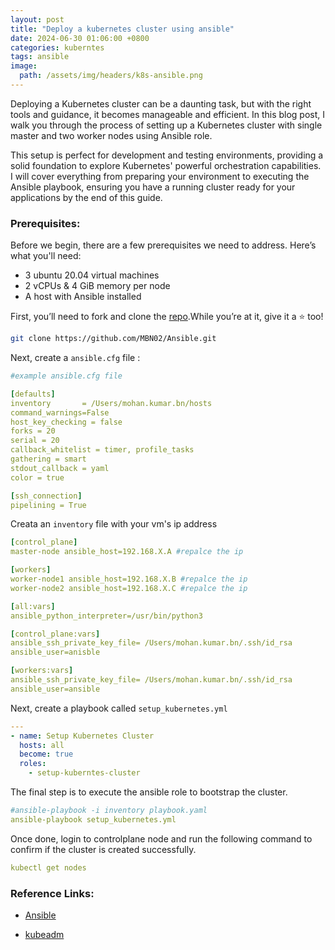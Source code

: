 ```yaml
---
layout: post
title: "Deploy a kubernetes cluster using ansible"
date: 2024-06-30 01:06:00 +0800
categories: kuberntes
tags: ansible
image:
  path: /assets/img/headers/k8s-ansible.png
---
```


Deploying a Kubernetes cluster can be a daunting task, but with the right tools and guidance, it becomes manageable and efficient. In this blog post, I walk you through the process of setting up a Kubernetes cluster with single master and two worker nodes using Ansible role. 

This setup is perfect for development and testing environments, providing a solid foundation to explore Kubernetes' powerful orchestration capabilities. I will cover everything from preparing your environment to executing the Ansible playbook, ensuring you have a running cluster ready for your applications by the end of this guide. 

### Prerequisites:

Before we begin, there are a few prerequisites we need to address. Here’s what you'll need:

- 3 ubuntu 20.04 virtual machines
- 2 vCPUs & 4 GiB memory per node
- A host with Ansible installed

First, you’ll need to fork and clone the [repo](https://github.com/MBN02/Ansible.git).While you’re at it, give it a ⭐ too!

```sh
git clone https://github.com/MBN02/Ansible.git
```

Next, create a `ansible.cfg` file : 

```yaml
#example ansible.cfg file

[defaults]
inventory       = /Users/mohan.kumar.bn/hosts
command_warnings=False
host_key_checking = false
forks = 20
serial = 20
callback_whitelist = timer, profile_tasks
gathering = smart
stdout_callback = yaml
color = true

[ssh_connection]
pipelining = True
```

Creata an `inventory` file with your vm's ip address

```yaml
[control_plane]
master-node ansible_host=192.168.X.A #repalce the ip

[workers]
worker-node1 ansible_host=192.168.X.B #repalce the ip
worker-node2 ansible_host=192.168.X.C #repalce the ip

[all:vars]
ansible_python_interpreter=/usr/bin/python3

[control_plane:vars]
ansible_ssh_private_key_file= /Users/mohan.kumar.bn/.ssh/id_rsa
ansible_user=anisble

[workers:vars]
ansible_ssh_private_key_file= /Users/mohan.kumar.bn/.ssh/id_rsa
ansible_user=ansible
```

Next, create a playbook called  `setup_kubernetes.yml`
```yaml
---
- name: Setup Kubernetes Cluster
  hosts: all
  become: true
  roles:
    - setup-kuberntes-cluster
```

The final step is to execute the ansible role to bootstrap the cluster.

```yaml
#ansible-playbook -i inventory playbook.yaml
ansible-playbook setup_kubernetes.yml
```

Once done, login to controlplane node and run the following command to confirm if the cluster is created successfully.

```yaml
kubectl get nodes
```

### Reference Links:

- [Ansible](https://docs.ansible.com/ansible/latest/installation_guide/intro_installation.html)

- [kubeadm](https://kubernetes.io/docs/setup/production-environment/tools/kubeadm/create-cluster-kubeadm/)
